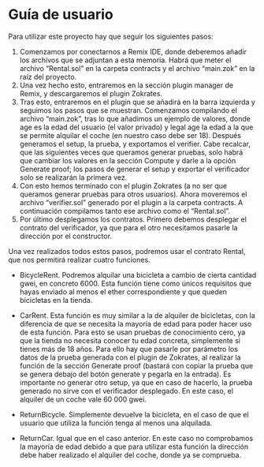 # Guía de usuario
Para utilizar este proyecto hay que seguir los siguientes pasos:

1. Comenzamos por conectarnos a Remix IDE, donde deberemos añadir los archivos que se adjuntan a esta memoria. Habrá que meter el archivo “Rental.sol” en la carpeta contracts y el archivo “main.zok” en la raı́z del proyecto.
2. Una vez hecho esto, entraremos en la sección plugin manager de Remix, y descargaremos el plugin Zokrates.
3. Tras esto, entraremos en el plugin que se añadirá en la barra izquierda y seguimos los pasos que se muestran. Comenzamos compilando el archivo “main.zok”, tras lo que añadimos un ejemplo de valores, donde age es la edad del usuario (el valor privado) y legal age la edad a la que se permite alquilar el coche (en nuestro caso debe ser 18). Después generamos el setup, la prueba, y exportamos el verifier. Cabe recalcar, que las siguientes veces que queramos generar pruebas, solo habrá que cambiar los valores en la sección Compute y darle a la opción Generate proof; los pasos de generar el setup y exportar el verificador solo se realizarán la primera vez.
4. Con esto hemos terminado con el plugin Zokrates (a no ser que queramos generar pruebas para otros usuarios). Ahora moveremos el archivo “verifier.sol” generado por el plugin a la carpeta contracts. A continuación compilamos tanto ese archivo como el “Rental.sol”.
5. Por último desplegamos los contratos. Primero debemos desplegar el contrato del verificador, ya que para el otro necesitamos pasarle la dirección por el constructor.


Una vez realizados todos estos pasos, podremos usar el contrato Rental, que nos permitirá realizar cuatro funciones.


* BicycleRent. Podremos alquilar una bicicleta a cambio de cierta cantidad gwei, en concreto 6000. Esta función tiene como únicos requisitos que hayas enviado al menos el ether correspondiente y que queden bicicletas en la tienda.

* CarRent. Esta función es muy similar a la de alquiler de bicicletas, con la diferencia de que se necesita la mayorı́a de edad para poder hacer uso de esta función. Para esto se usan pruebas de conocimiento cero, ya que la tienda no necesita conocer tu edad concreta, simplemente si tienes más de 18 años. Para ello hay que pasarle por parámetro los datos de la prueba generada con el plugin de Zokrates, al realizar la función de la sección Generate proof (bastará con copiar la prueba que se genera debajo del botón generate y pegarla en la entrada). Es importante no generar otro setup, ya que en caso de hacerlo, la prueba generado no sirve con el verificador desplegado. En este caso, el alquiler de un coche vale 60 000 gwei.

* ReturnBicycle. Simplemente devuelve la bicicleta, en el caso de que el usuario que utiliza la función tenga al menos una alquilada.

* ReturnCar. Igual que en el caso anterior. En este caso no comprobamos la mayorı́a de edad debido a que para utilizar esta función la dirección debe haber realizado el alquiler del coche, donde ya se comprueba.
